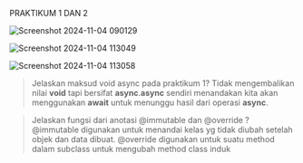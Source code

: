 PRAKTIKUM 1 DAN 2 

![Screenshot 2024-11-04 090129](https://github.com/user-attachments/assets/b7f048a4-b350-4d41-b56b-0bc5c0df9ac3)


![Screenshot 2024-11-04 113049](https://github.com/user-attachments/assets/a20743dc-7fc8-4d3a-8279-26a0e545aab1)


![Screenshot 2024-11-04 113058](https://github.com/user-attachments/assets/1bd863ee-da82-41f9-862d-d07c8d90051f)



>Jelaskan maksud void async pada praktikum 1?
Tidak mengembalikan nilai **void** tapi bersifat **async**.**async** sendiri menandakan kita akan menggunakan **await** untuk menunggu hasil dari operasi **async**.




>Jelaskan fungsi dari anotasi @immutable dan @override ?
@immutable digunakan untuk menandai kelas yg tidak diubah setelah objek dan data dibuat.
@override digunakan untuk suatu method dalam subclass untuk mengubah method class induk 

